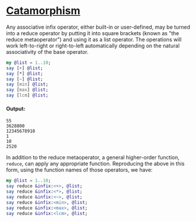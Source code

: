 [1]: https://rosettacode.org/wiki/Catamorphism

# [Catamorphism][1]

Any associative infix operator, either built-in or user-defined, may be turned into a reduce operator by putting it into square brackets (known as "the reduce metaoperator") and using it as a list operator. The operations will work left-to-right or right-to-left automatically depending on the natural associativity of the base operator.

```raku
my @list = 1..10;
say [+] @list;
say [*] @list;
say [~] @list;
say [min] @list;
say [max] @list;
say [lcm] @list;
```

#### Output:
```
55
3628800
12345678910
1
10
2520
```


In addition to the reduce metaoperator, a general higher-order function, `reduce`, can apply any appropriate function. Reproducing the above in this form, using the function names of those operators, we have:

```raku
my @list = 1..10;
say reduce &infix:<+>, @list;
say reduce &infix:<*>, @list;
say reduce &infix:<~>, @list;
say reduce &infix:<min>, @list;
say reduce &infix:<max>, @list;
say reduce &infix:<lcm>, @list;
```